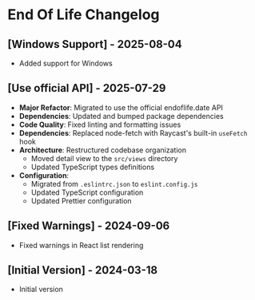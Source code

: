 # End Of Life Changelog

## [Windows Support] - 2025-08-04

- Added support for Windows

## [Use official API] - 2025-07-29

- **Major Refactor**: Migrated to use the official endoflife.date API
- **Dependencies**: Updated and bumped package dependencies
- **Code Quality**: Fixed linting and formatting issues
- **Dependencies**: Replaced node-fetch with Raycast's built-in `useFetch` hook
- **Architecture**: Restructured codebase organization
  - Moved detail view to the `src/views` directory
  - Updated TypeScript types definitions
- **Configuration**:
  - Migrated from `.eslintrc.json` to `eslint.config.js`
  - Updated TypeScript configuration
  - Updated Prettier configuration

## [Fixed Warnings] - 2024-09-06

- Fixed warnings in React list rendering

## [Initial Version] - 2024-03-18

- Initial version
